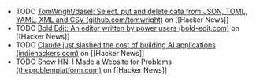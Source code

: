 - TODO [TomWright/dasel: Select, put and delete data from JSON, TOML, YAML, XML and CSV (github.com/tomwright)](https://news.ycombinator.com/item?id=41282495) on [[Hacker News]]
- TODO [Bold Edit: An editor written by power users (bold-edit.com)](https://news.ycombinator.com/item?id=41283367) on [[Hacker News]]
- TODO [Claude just slashed the cost of building AI applications (indiehackers.com)](https://news.ycombinator.com/item?id=41284639) on [[Hacker News]]
- TODO [Show HN: I Made a Website for Problems (theproblemplatform.com)](https://news.ycombinator.com/item?id=41283497) on [[Hacker News]]